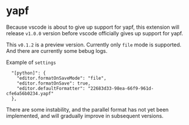 # yapf
Because vscode is about to give up support for yapf, this extension will release `v1.0.0` version before vscode officially gives up support for yapf.

This `v0.1.2` is a preview version.
Currently only `file` mode is supported. And there are currently some bebug logs.

Example of `settings`
```
  "[python]": {
    "editor.formatOnSaveMode": "file",
    "editor.formatOnSave": true,
    "editor.defaultFormatter": "22683d33-98ea-66f9-961d-cfe6a56b0234.yapf"
  },
```
There are some instability, and the parallel format has not yet been implemented, and will gradually improve in subsequent versions.